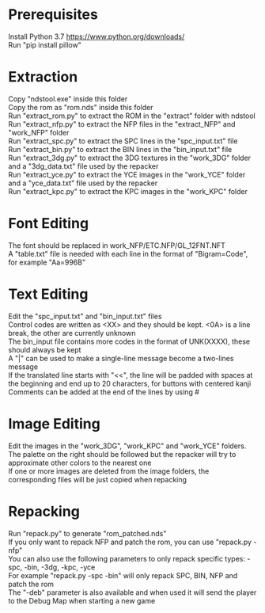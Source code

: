 # Prerequisites
Install Python 3.7 https://www.python.org/downloads/  
Run "pip install pillow"  
# Extraction
Copy "ndstool.exe" inside this folder  
Copy the rom as "rom.nds" inside this folder  
Run "extract_rom.py" to extract the ROM in the "extract" folder with ndstool  
Run "extract_nfp.py" to extract the NFP files in the "extract_NFP" and "work_NFP" folder  
Run "extract_spc.py" to extract the SPC lines in the "spc_input.txt" file  
Run "extract_bin.py" to extract the BIN lines in the "bin_input.txt" file  
Run "extract_3dg.py" to extract the 3DG textures in the "work_3DG" folder and a "3dg_data.txt" file used by the repacker  
Run "extract_yce.py" to extract the YCE images in the "work_YCE" folder and a "yce_data.txt" file used by the repacker  
Run "extract_kpc.py" to extract the KPC images in the "work_KPC" folder  
# Font Editing
The font should be replaced in work_NFP/ETC.NFP/GL_12FNT.NFT  
A "table.txt" file is needed with each line in the format of "Bigram=Code", for example "Aa=996B"  
# Text Editing
Edit the "spc_input.txt" and "bin_input.txt" files  
Control codes are written as &lt;XX&gt; and they should be kept. &lt;0A&gt; is a line break, the other are currently unknown  
The bin_input file contains more codes in the format of UNK(XXXX), these should always be kept  
A "|" can be used to make a single-line message become a two-lines message  
If the translated line starts with "<<", the line will be padded with spaces at the beginning and end up to 20 characters, for buttons with centered kanji  
Comments can be added at the end of the lines by using #  
# Image Editing
Edit the images in the "work_3DG", "work_KPC" and "work_YCE" folders. The palette on the right should be followed but the repacker will try to approximate other colors to the nearest one  
If one or more images are deleted from the image folders, the corresponding files will be just copied when repacking  
# Repacking
Run "repack.py" to generate "rom_patched.nds"  
If you only want to repack NFP and patch the rom, you can use "repack.py -nfp"  
You can also use the following parameters to only repack specific types: -spc, -bin, -3dg, -kpc, -yce  
For example "repack.py -spc -bin" will only repack SPC, BIN, NFP and patch the rom  
The "-deb" parameter is also available and when used it will send the player to the Debug Map when starting a new game  
